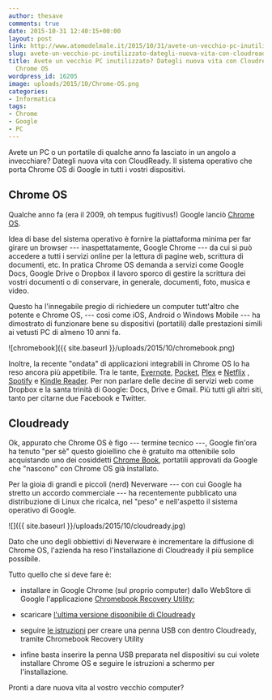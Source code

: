 ```yaml
---
author: thesave
comments: true
date: 2015-10-31 12:40:15+00:00
layout: post
link: http://www.atomodelmale.it/2015/10/31/avete-un-vecchio-pc-inutilizzato-dategli-nuova-vita-con-cloudready-e-google-chrome-os/
slug: avete-un-vecchio-pc-inutilizzato-dategli-nuova-vita-con-cloudready-e-google-chrome-os
title: Avete un vecchio PC inutilizzato? Dategli nuova vita con Cloudready e Google
  Chrome OS
wordpress_id: 16205
image: uploads/2015/10/Chrome-OS.png
categories:
- Informatica
tags:
- Chrome
- Google
- PC
---
```


Avete un PC o un portatile di qualche anno fa lasciato in un angolo a invecchiare? Dategli nuova vita con CloudReady. Il sistema operativo che porta Chrome OS di Google in tutti i vostri dispositivi.

## Chrome OS

Qualche anno fa (era il 2009, oh tempus fugitivus!) Google lanciò [Chrome OS](/2009/11/20/google-arriva-anche-sui-nostri-desktop-con-chromeos/).

Idea di base del sistema operativo è fornire la piattaforma minima per far girare un browser --- inaspettatamente, Google Chrome --- da cui si può accedere a tutti i servizi online per la lettura di pagine web, scrittura di documenti, etc. In pratica Chrome OS demanda a servizi come Google Docs, Google Drive o Dropbox il lavoro sporco di gestire la scrittura dei vostri documenti o di conservare, in generale, documenti, foto, musica e video.

Questo ha l'innegabile pregio di richiedere un computer tutt'altro che potente e Chrome OS, --- così come iOS, Android o Windows Mobile --- ha dimostrato di funzionare bene su dispositivi (portatili) dalle prestazioni simili ai vetusti PC di almeno 10 anni fa.

![chromebook]({{ site.baseurl }}/uploads/2015/10/chromebook.png)

Inoltre, la recente "ondata" di applicazioni integrabili in Chrome OS lo ha reso ancora più appetibile. Tra le tante, [Evernote](https://evernote.com/intl/it/), [Pocket](https://getpocket.com/), [Plex](https://plex.tv/) e [Netflix](https://www.netflix.com/it-en/) , [Spotify](https://www.spotify.com/it/) e [Kindle Reader](http://www.macworld.com/article/1161668/amazon_launches_kindle_cloud_reader_sidestepping_apples_subscription_rules.html). Per non parlare delle decine di servizi web come Dropbox e la santa trinità di Google: Docs, Drive e Gmail. Più tutti gli altri siti, tanto per citarne due Facebook e Twitter.

## Cloudready

Ok, appurato che Chrome OS è figo --- termine tecnico ---, Google fin'ora ha tenuto "per sè" questo gioiellino che è gratuito ma ottenibile solo acquistando uno dei cosiddetti [Chrome Book](https://www.google.com/chromebook/), portatili approvati da Google che "nascono" con Chrome OS già installato.

Per la gioia di grandi e piccoli (nerd) Neverware --- con cui Google ha stretto un accordo commerciale --- ha recentemente pubblicato una distribuzione di Linux che ricalca, nel "peso" e nell'aspetto il sistema operativo di Google.

![]({{ site.baseurl }}/uploads/2015/10/cloudready.jpg)

Dato che uno degli obbiettivi di Neverware è incrementare la diffusione di Chrome OS, l'azienda ha reso l'installazione di Cloudready il più semplice possibile.

Tutto quello che si deve fare è:

  * installare in Google Chrome (sul proprio computer) dallo WebStore di Google l'applicazione [Chromebook Recovery Utility](https://chrome.google.com/webstore/detail/chromebook-recovery-utili/jndclpdbaamdhonoechobihbbiimdgai?hl=en);

  * scaricare [l'ultima versione disponibile di Cloudready](http://go.neverware.com/free)

  * seguire [le istruzioni](http://go.neverware.com/freeinstructions) per creare una penna USB con dentro Cloudready, tramite Chromebook Recovery Utility

  * infine basta inserire la penna USB preparata nel dispositivi su cui volete installare Chrome OS e seguire le istruzioni a schermo per l'installazione.

Pronti a dare nuova vita al vostro vecchio computer?
